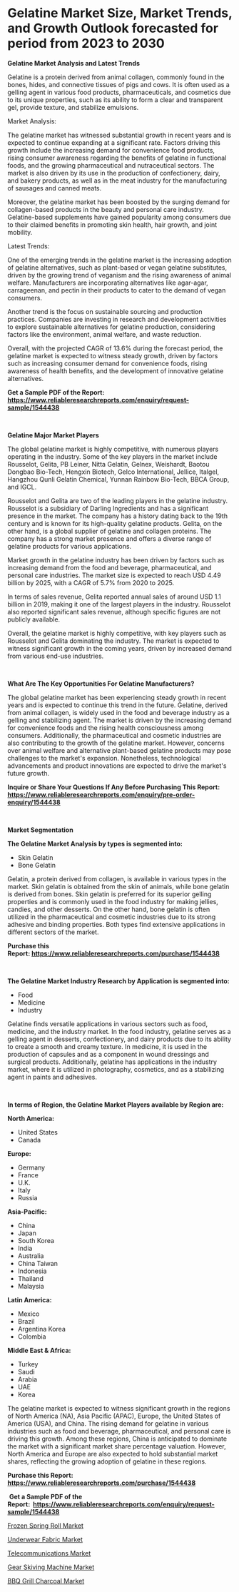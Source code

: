 <p><h1>Gelatine Market Size, Market Trends, and Growth Outlook forecasted for period from 2023 to 2030</h1></p><p><strong>Gelatine Market Analysis and Latest Trends</strong></p>
<p><p>Gelatine is a protein derived from animal collagen, commonly found in the bones, hides, and connective tissues of pigs and cows. It is often used as a gelling agent in various food products, pharmaceuticals, and cosmetics due to its unique properties, such as its ability to form a clear and transparent gel, provide texture, and stabilize emulsions.</p><p>Market Analysis:</p><p>The gelatine market has witnessed substantial growth in recent years and is expected to continue expanding at a significant rate. Factors driving this growth include the increasing demand for convenience food products, rising consumer awareness regarding the benefits of gelatine in functional foods, and the growing pharmaceutical and nutraceutical sectors. The market is also driven by its use in the production of confectionery, dairy, and bakery products, as well as in the meat industry for the manufacturing of sausages and canned meats.</p><p>Moreover, the gelatine market has been boosted by the surging demand for collagen-based products in the beauty and personal care industry. Gelatine-based supplements have gained popularity among consumers due to their claimed benefits in promoting skin health, hair growth, and joint mobility.</p><p>Latest Trends:</p><p>One of the emerging trends in the gelatine market is the increasing adoption of gelatine alternatives, such as plant-based or vegan gelatine substitutes, driven by the growing trend of veganism and the rising awareness of animal welfare. Manufacturers are incorporating alternatives like agar-agar, carrageenan, and pectin in their products to cater to the demand of vegan consumers.</p><p>Another trend is the focus on sustainable sourcing and production practices. Companies are investing in research and development activities to explore sustainable alternatives for gelatine production, considering factors like the environment, animal welfare, and waste reduction.</p><p>Overall, with the projected CAGR of 13.6% during the forecast period, the gelatine market is expected to witness steady growth, driven by factors such as increasing consumer demand for convenience foods, rising awareness of health benefits, and the development of innovative gelatine alternatives.</p></p>
<p><strong>Get a Sample PDF of the Report:&nbsp; <a href="https://www.reliableresearchreports.com/enquiry/request-sample/1544438">https://www.reliableresearchreports.com/enquiry/request-sample/1544438</a></strong></p>
<p>&nbsp;</p>
<p><strong>Gelatine Major Market Players</strong></p>
<p><p>The global gelatine market is highly competitive, with numerous players operating in the industry. Some of the key players in the market include Rousselot, Gelita, PB Leiner, Nitta Gelatin, Gelnex, Weishardt, Baotou Dongbao Bio-Tech, Hengxin Biotech, Gelco International, Jellice, Italgel, Hangzhou Qunli Gelatin Chemical, Yunnan Rainbow Bio-Tech, BBCA Group, and IGCL.</p><p>Rousselot and Gelita are two of the leading players in the gelatine industry. Rousselot is a subsidiary of Darling Ingredients and has a significant presence in the market. The company has a history dating back to the 19th century and is known for its high-quality gelatine products. Gelita, on the other hand, is a global supplier of gelatine and collagen proteins. The company has a strong market presence and offers a diverse range of gelatine products for various applications.</p><p>Market growth in the gelatine industry has been driven by factors such as increasing demand from the food and beverage, pharmaceutical, and personal care industries. The market size is expected to reach USD 4.49 billion by 2025, with a CAGR of 5.7% from 2020 to 2025.</p><p>In terms of sales revenue, Gelita reported annual sales of around USD 1.1 billion in 2019, making it one of the largest players in the industry. Rousselot also reported significant sales revenue, although specific figures are not publicly available.</p><p>Overall, the gelatine market is highly competitive, with key players such as Rousselot and Gelita dominating the industry. The market is expected to witness significant growth in the coming years, driven by increased demand from various end-use industries.</p></p>
<p>&nbsp;</p>
<p><strong>What Are The Key Opportunities For Gelatine Manufacturers?</strong></p>
<p><p>The global gelatine market has been experiencing steady growth in recent years and is expected to continue this trend in the future. Gelatine, derived from animal collagen, is widely used in the food and beverage industry as a gelling and stabilizing agent. The market is driven by the increasing demand for convenience foods and the rising health consciousness among consumers. Additionally, the pharmaceutical and cosmetic industries are also contributing to the growth of the gelatine market. However, concerns over animal welfare and alternative plant-based gelatine products may pose challenges to the market's expansion. Nonetheless, technological advancements and product innovations are expected to drive the market's future growth.</p></p>
<p><strong>Inquire or Share Your Questions If Any Before Purchasing This Report: <a href="https://www.reliableresearchreports.com/enquiry/pre-order-enquiry/1544438">https://www.reliableresearchreports.com/enquiry/pre-order-enquiry/1544438</a></strong></p>
<p>&nbsp;</p>
<p><strong>Market Segmentation</strong></p>
<p><strong>The Gelatine Market Analysis by types is segmented into:</strong></p>
<p><ul><li>Skin Gelatin</li><li>Bone Gelatin</li></ul></p>
<p><p>Gelatin, a protein derived from collagen, is available in various types in the market. Skin gelatin is obtained from the skin of animals, while bone gelatin is derived from bones. Skin gelatin is preferred for its superior gelling properties and is commonly used in the food industry for making jellies, candies, and other desserts. On the other hand, bone gelatin is often utilized in the pharmaceutical and cosmetic industries due to its strong adhesive and binding properties. Both types find extensive applications in different sectors of the market.</p></p>
<p><strong>Purchase this Report:&nbsp;<a href="https://www.reliableresearchreports.com/purchase/1544438">https://www.reliableresearchreports.com/purchase/1544438</a></strong></p>
<p>&nbsp;</p>
<p><strong>The Gelatine Market Industry Research by Application is segmented into:</strong></p>
<p><ul><li>Food</li><li>Medicine</li><li>Industry</li></ul></p>
<p><p>Gelatine finds versatile applications in various sectors such as food, medicine, and the industry market. In the food industry, gelatine serves as a gelling agent in desserts, confectionery, and dairy products due to its ability to create a smooth and creamy texture. In medicine, it is used in the production of capsules and as a component in wound dressings and surgical products. Additionally, gelatine has applications in the industry market, where it is utilized in photography, cosmetics, and as a stabilizing agent in paints and adhesives.</p></p>
<p>&nbsp;</p>
<p><strong>In terms of Region, the Gelatine Market Players available by Region are:</strong></p>
<p>
    <p> <strong> North America: </strong>
        <ul>
            <li>United States</li>
            <li>Canada</li>
        </ul>
        </p> 
    <p> <strong> Europe: </strong>
        <ul>
            <li>Germany</li>
            <li>France</li>
            <li>U.K.</li>
            <li>Italy</li>
            <li>Russia</li>
        </ul>
        </p> 
    <p> <strong> Asia-Pacific: </strong>
        <ul>
            <li>China</li>
            <li>Japan</li>
            <li>South Korea</li>
            <li>India</li>
            <li>Australia</li>
            <li>China Taiwan</li>
            <li>Indonesia</li>
            <li>Thailand</li>
            <li>Malaysia</li>
        </ul>
        </p> 
    <p> <strong> Latin America: </strong>
        <ul>
            <li>Mexico</li>
            <li>Brazil</li>
            <li>Argentina Korea</li>
            <li>Colombia</li>
        </ul>
        </p> 
    <p> <strong> Middle East & Africa: </strong>
        <ul>
            <li>Turkey</li>
            <li>Saudi</li>
            <li>Arabia</li>
            <li>UAE</li>
            <li>Korea</li>
        </ul>
    </p>
    </p>
<p><p>The gelatine market is expected to witness significant growth in the regions of North America (NA), Asia Pacific (APAC), Europe, the United States of America (USA), and China. The rising demand for gelatine in various industries such as food and beverage, pharmaceutical, and personal care is driving this growth. Among these regions, China is anticipated to dominate the market with a significant market share percentage valuation. However, North America and Europe are also expected to hold substantial market shares, reflecting the growing adoption of gelatine in these regions.</p></p>
<p><strong>Purchase this Report: <a href="https://www.reliableresearchreports.com/purchase/1544438">https://www.reliableresearchreports.com/purchase/1544438</a></strong></p>
<p>&nbsp;<strong>Get a Sample PDF of the Report:&nbsp;&nbsp;<a href="https://www.reliableresearchreports.com/enquiry/request-sample/1544438">https://www.reliableresearchreports.com/enquiry/request-sample/1544438</a></strong></p>
<p><strong></strong></p>
<p><p><a href="https://medium.com/@danesanford_55006/frozen-spring-roll-market-analysis-and-sze-forecasted-for-period-from-2023-to-2030-01087ce7175f">Frozen Spring Roll Market</a></p><p><a href="https://github.com/aashishrp02/Market-Research-Report-List-1/blob/main/underwear-fabric-market.md">Underwear Fabric Market</a></p><p><a href="https://medium.com/@gerardowolf/telecommunications-market-trends-and-market-analysis-forecasted-for-period-2023-2030-7d22d51af085">Telecommunications Market</a></p><p><a href="https://medium.com/@amayabeahan/gear-skiving-machine-market-research-report-its-history-and-forecast-2023-to-2030-ab89f4d0a6bf">Gear Skiving Machine Market</a></p><p><a href="https://github.com/aasishrp01/Market-Research-Report-List-1/blob/main/bbq-grill-charcoal-market.md">BBQ Grill Charcoal Market</a></p></p>
